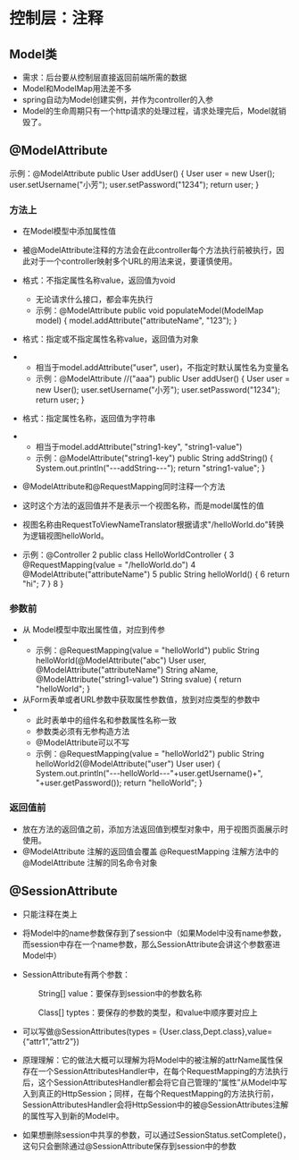 # 控制层：注释



## Model类

* 需求：后台要从控制层直接返回前端所需的数据
* Model和ModelMap用法差不多
* spring自动为Model创建实例，并作为controller的入参
* Model的生命周期只有一个http请求的处理过程，请求处理完后，Model就销毁了。



## @ModelAttribute

示例：@ModelAttribute
public User addUser() {
User user = new User();
user.setUsername("小芳");
user.setPassword("1234");
return user;
}

### 方法上

* 在Model模型中添加属性值
* 被@ModelAttribute注释的方法会在此controller每个方法执行前被执行，因此对于一个controller映射多个URL的用法来说，要谨慎使用。

* 格式：不指定属性名称value，返回值为void
  * 无论请求什么接口，都会率先执行
  * 示例：@ModelAttribute
    public void populateModel(ModelMap model) {
    model.addAttribute("attributeName", "123");
    }



* 格式：指定或不指定属性名称value，返回值为对象
* * 相当于model.addAttribute("user", user)，不指定时默认属性名为变量名
  * 示例：@ModelAttribute //("aaa")
    public User addUser() {
    User user = new User();
    user.setUsername("小芳");
    user.setPassword("1234");
    return user;
    }



* 格式：指定属性名称，返回值为字符串
* * 相当于model.addAttribute("string1-key", "string1-value")
  * 示例：@ModelAttribute("string1-key")
    public String addString() {
    System.out.println("---addString---");
    return "string1-value";
    }



* @ModelAttribute和@RequestMapping同时注释一个方法
* 这时这个方法的返回值并不是表示一个视图名称，而是model属性的值
* 视图名称由RequestToViewNameTranslator根据请求"/helloWorld.do"转换为逻辑视图helloWorld。
* 示例：@Controller 
  2 public class HelloWorldController { 
  3     @RequestMapping(value = "/helloWorld.do") 
  4     @ModelAttribute("attributeName") 
  5     public String helloWorld() { 
  6          return "hi"; 
  7       } 
  8   }



### 参数前

* 从 Model模型中取出属性值，对应到传参
* * 示例：@RequestMapping(value = "helloWorld")
    public String helloWorld(@ModelAttribute("abc") User user,
    @ModelAttribute("attributeName") String aName,
    @ModelAttribute("string1-value") String svalue) {
    return "helloWorld";
    }
* 从Form表单或者URL参数中获取属性参数值，放到对应类型的参数中
* * 此时表单中的组件名和参数属性名称一致
  * 参数类必须有无参构造方法
  * @ModelAttribute可以不写
  * 示例：@RequestMapping(value = "helloWorld2")
    public String helloWorld2(@ModelAttribute("user") User user) {
    System.out.println("---helloWorld---"+user.getUsername()+", "+user.getPassword());
    return "helloWorld";
    }

### 返回值前

* 放在方法的返回值之前，添加方法返回值到模型对象中，用于视图页面展示时使用。
* @ModelAttribute  注解的返回值会覆盖 @RequestMapping  注解方法中的 @ModelAttribute  注解的同名命令对象



## @SessionAttribute

* 只能注释在类上

* 将Model中的name参数保存到了session中（如果Model中没有name参数，而session中存在一个name参数，那么SessionAttribute会讲这个参数塞进Model中）

* SessionAttribute有两个参数：

  　　String[] value：要保存到session中的参数名称

  　　Class[] typtes：要保存的参数的类型，和value中顺序要对应上

* 可以写做@SessionAttributes(types = {User.class,Dept.class},value={“attr1”,”attr2”})

* 原理理解：它的做法大概可以理解为将Model中的被注解的attrName属性保存在一个SessionAttributesHandler中，在每个RequestMapping的方法执行后，这个SessionAttributesHandler都会将它自己管理的“属性”从Model中写入到真正的HttpSession；同样，在每个RequestMapping的方法执行前，SessionAttributesHandler会将HttpSession中的被@SessionAttributes注解的属性写入到新的Model中。

* 如果想删除session中共享的参数，可以通过SessionStatus.setComplete()，这句只会删除通过@SessionAttribute保存到session中的参数



